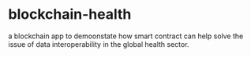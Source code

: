 # blockchain-health

a blockchain app to demoonstate how smart contract can help solve the issue of data interoperability in the global 
health sector.
